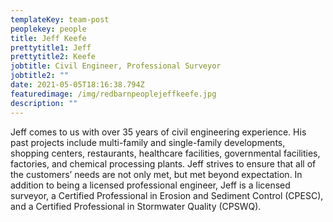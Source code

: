 ```yaml
---
templateKey: team-post
peoplekey: people
title: Jeff Keefe
prettytitle1: Jeff
prettytitle2: Keefe
jobtitle: Civil Engineer, Professional Surveyor
jobtitle2: ""
date: 2021-05-05T18:16:38.794Z
featuredimage: /img/redbarnpeoplejeffkeefe.jpg
description: ""
---
```


<!--StartFragment-->

Jeff comes to us with over 35 years of civil engineering experience. His past projects include multi-family and single-family developments, shopping centers, restaurants, healthcare facilities, governmental facilities, factories, and chemical processing plants. Jeff strives to ensure that all of the customers’ needs are not only met, but met beyond expectation. In addition to being a licensed professional engineer, Jeff is a licensed surveyor, a Certified Professional in Erosion and Sediment Control (CPESC), and a Certified Professional in Stormwater Quality (CPSWQ).

<!--EndFragment-->
